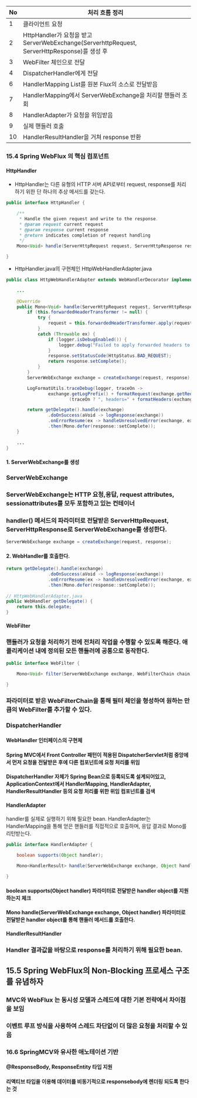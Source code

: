 


| No | 처리 흐름 정리 |
| -- | -- |
| 1 | 클라이언트 요청 |
| 2 | HttpHandler가 요청을 받고 ServerWebExchange(ServerhttpRequest, ServerHttpResponse)를 생성 후 |
| 3 | WebFilter 체인으로 전달 |
| 4 | DispatcherHandler에게 전달 |
| 6 |  HandlerMapping List를 원본 Flux의 소스로 전달받음 | 
| 7 | HandlerMapping에서 ServerWebExchange을 처리할 핸들러 조회 |
| 8 | HandlerAdapter가 요청을 위임받음 |
| 9 | 실제 핸들러 호출 |
| 10 | HandlerResultHandler을 거쳐 response 반환 |

### 15.4 Spring WebFlux 의 핵심 컴포넌트 
#### HttpHandler 
* HttpHandler는 다른 유형의 HTTP 서버 API로부터 request, response를 처리하기 위한 단 하나의 추상 메서드를 갖는다.
```java
public interface HttpHandler {

	/**
	 * Handle the given request and write to the response.
	 * @param request current request
	 * @param response current response
	 * @return indicates completion of request handling
	 */
	Mono<Void> handle(ServerHttpRequest request, ServerHttpResponse response);

}
```

* HttpHandler.java의 구현체인 HttpWebHandlerAdapter.java
```java
public class HttpWebHandlerAdapter extends WebHandlerDecorator implements HttpHandler {

	...
    
    @Override
	public Mono<Void> handle(ServerHttpRequest request, ServerHttpResponse response) {
		if (this.forwardedHeaderTransformer != null) {
			try {
				request = this.forwardedHeaderTransformer.apply(request);
			}
			catch (Throwable ex) {
				if (logger.isDebugEnabled()) {
					logger.debug("Failed to apply forwarded headers to " + formatRequest(request), ex);
				}
				response.setStatusCode(HttpStatus.BAD_REQUEST);
				return response.setComplete();
			}
		}
		ServerWebExchange exchange = createExchange(request, response);

		LogFormatUtils.traceDebug(logger, traceOn ->
				exchange.getLogPrefix() + formatRequest(exchange.getRequest()) +
						(traceOn ? ", headers=" + formatHeaders(exchange.getRequest().getHeaders()) : ""));

		return getDelegate().handle(exchange)
				.doOnSuccess(aVoid -> logResponse(exchange))
				.onErrorResume(ex -> handleUnresolvedError(exchange, ex))
				.then(Mono.defer(response::setComplete));
	}
    
    ...
}
```
#### 1. ServerWebExchange를 생성

### ServerWebExchange 
### ServerWebExchange는 HTTP 요청,응답, request attributes, sessionattributes를 모두 포함하고 있는 컨테이너

### handler() 메서드의 파라미터로 전달받은 ServerHttpRequest, ServerHttpResponse로 ServerWebExchange를 생성한다.
```java
ServerWebExchange exchange = createExchange(request, response);
 ```

#### 2. WebHandler를 호출한다.
```java
return getDelegate().handle(exchange)
				.doOnSuccess(aVoid -> logResponse(exchange))
				.onErrorResume(ex -> handleUnresolvedError(exchange, ex))
				.then(Mono.defer(response::setComplete));
                
// HttpWebHandlerAdapter.java
public WebHandler getDelegate() {
    return this.delegate;
}
```

#### WebFilter
### 핸들러가 요청을 처리하기 전에 전처리 작업을 수행할 수 있도록 해준다. 애플리케이션 내에 정의된 모든 핸들러에 공통으로 동작한다. 
```java
public interface WebFilter {

	Mono<Void> filter(ServerWebExchange exchange, WebFilterChain chain);

}
``` 
### 파라미터로 받은 WebFilterChain을 통해 필터 체인을 형성하여 원하는 만큼의 WebFilter를 추가할 수 있다.


### DispatcherHandler
#### WebHandler 인터페이스의 구현체 
#### Spring MVC에서 Front Controller 패턴이 적용된 DispatcherServlet처럼 중앙에서 먼저 요청을 전달받은 후에 다른 컴포넌트에 요청 처리를 위임
#### DispatcherHandler 자체가 Spring Bean으로 등록되도록 설계되어있고, ApplicationContext에서 HandlerMapping, HandlerAdapter, HandlerResultHandler 등의 요청 처리를 위한 위임 컴포넌트를 검색

#### HandlerAdapter
handler를 실제로 실행하기 위해 필요한 bean. HandlerAdapter는 HandlerMapping을 통해 얻은 핸들러를 직접적으로 호출하며, 응답 결과로 Mono<HandlerResult>를 리턴받는다.

 
```java
public interface HandlerAdapter {

	boolean supports(Object handler);

	Mono<HandlerResult> handle(ServerWebExchange exchange, Object handler);

}
``` 

#### boolean supports(Object handler) 파라미터로 전달받은 handler object를 지원하는지 체크
#### Mono<HandlerResult> handle(ServerWebExchange exchange, Object handler) 파라미터로 전달받은 handler object를 통해 핸들러 메서드를 호출한다.


#### HandlerResultHandler
### Handler 결과값을 바탕으로 response를 처리하기 위해 필요한 bean.


## 15.5 Spring WebFlux의 Non-Blocking 프로세스 구조를 유념하자
### MVC와 WebFlux 는 동시성 모델과 스레드에 대한 기본 전략에서 차이점을 보임
### 이벤트 루프 방식을 사용하여 스레드 차단없이 더 많은 요청을 처리할 수 있음

### 16.6 SpringMCV와 유사한 애노테이션 기반
#### @ResponseBody, ResponseEntity 타입 지원
#### 리액티브 타입을 이용해 데이터를 비동기적으로 responsebody에 렌더링 되도록 한다는 것
